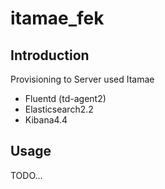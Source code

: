 # itamae_fek
## Introduction
Provisioning to Server used Itamae

- Fluentd (td-agent2)
- Elasticsearch2.2
- Kibana4.4

## Usage
TODO...

